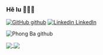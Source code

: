 ### Hê lu 👋👋👋

[![GitHub](https://i.stack.imgur.com/tskMh.png) github](https://github.com/phongtapcode) [![Linkedin](https://i.stack.imgur.com/gVE0j.png) LinkedIn](https://www.linkedin.com/in/phong-nguyen-ba-1a421726b/)


![Phong Ba github](https://github-readme-stats.vercel.app/api?username=phongtapcode&show_icons=true&theme=tokyonight&hide=contribs,prs,issues)

<a href="https://github.com/phongtapcode/DSA_PTIT-2023">
  <!-- Change the `github-readme-stats.anuraghazra1.vercel.app` to `github-readme-stats.vercel.app`  -->
  <img align="center" src="https://github-readme-stats.anuraghazra1.vercel.app/api/pin/?username=phongtapcode&repo=DSA_PTIT-2023&theme=radical" />
</a>    
<a href="https://github.com/phongtapcode/nhac-NguyenBaPhong">
  <!-- Change the `github-readme-stats.anuraghazra1.vercel.app` to `github-readme-stats.vercel.app`  -->
  <img align="center" src="https://github-readme-stats.anuraghazra1.vercel.app/api/pin/?username=phongtapcode&repo=nhac-NguyenBaPhong&theme=dark" />
</a>
